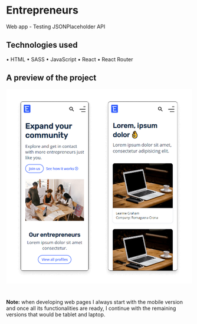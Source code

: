 # Entrepreneurs

Web app - Testing JSONPlaceholder API

## Technologies used

• HTML
• SASS
• JavaScript
• React
• React Router

## A preview of the project

![Main-pages](readme_assets/main-pages.png "Main pages")

#

**Note:**
when developing web pages I always start with the mobile version and once all its functionalities are ready, I continue with the remaining versions that would be tablet and laptop.
